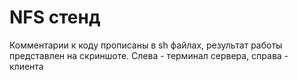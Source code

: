 # NFS стенд
Комментарии к коду прописаны в sh файлах, результат работы представлен на скриншоте. Слева - терминал сервера, справа - клиента
